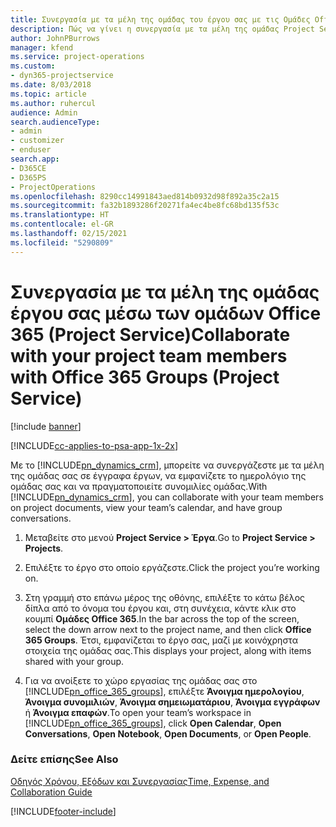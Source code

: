 ```yaml
---
title: Συνεργασία με τα μέλη της ομάδας του έργου σας με τις Ομάδες Office 365
description: Πώς να γίνει η συνεργασία με τα μέλη της ομάδας Project Service μέσω των Ομάδων του Office 365
author: JohnPBurrows
manager: kfend
ms.service: project-operations
ms.custom:
- dyn365-projectservice
ms.date: 8/03/2018
ms.topic: article
ms.author: ruhercul
audience: Admin
search.audienceType:
- admin
- customizer
- enduser
search.app:
- D365CE
- D365PS
- ProjectOperations
ms.openlocfilehash: 8290cc14991843aed814b0932d98f892a35c2a15
ms.sourcegitcommit: fa32b1893286f20271fa4ec4be8fc68bd135f53c
ms.translationtype: HT
ms.contentlocale: el-GR
ms.lasthandoff: 02/15/2021
ms.locfileid: "5290809"
---
```

# <a name="collaborate-with-your-project-team-members-with-office-365-groups-project-service"></a><span data-ttu-id="68e9f-103">Συνεργασία με τα μέλη της ομάδας έργου σας μέσω των ομάδων Office 365 (Project Service)</span><span class="sxs-lookup"><span data-stu-id="68e9f-103">Collaborate with your project team members with Office 365 Groups (Project Service)</span></span>

[!include [banner](../includes/psa-now-project-operations.md)]

[!INCLUDE[cc-applies-to-psa-app-1x-2x](../includes/cc-applies-to-psa-app-1x-2x.md)]

<span data-ttu-id="68e9f-104">Με το [!INCLUDE[pn_dynamics_crm](../includes/pn-dynamics-crm.md)], μπορείτε να συνεργάζεστε με τα μέλη της ομάδας σας σε έγγραφα έργων, να εμφανίζετε το ημερολόγιο της ομάδας σας και να πραγματοποιείτε συνομιλίες ομάδας.</span><span class="sxs-lookup"><span data-stu-id="68e9f-104">With [!INCLUDE[pn_dynamics_crm](../includes/pn-dynamics-crm.md)], you can collaborate with your team members on project documents, view your team’s calendar, and have group conversations.</span></span>  
  
1. <span data-ttu-id="68e9f-105">Μεταβείτε στο μενού **Project Service > Έργα**.</span><span class="sxs-lookup"><span data-stu-id="68e9f-105">Go to **Project Service > Projects**.</span></span>  
  
2. <span data-ttu-id="68e9f-106">Επιλέξτε το έργο στο οποίο εργάζεστε.</span><span class="sxs-lookup"><span data-stu-id="68e9f-106">Click the project you’re working on.</span></span>  
  
3. <span data-ttu-id="68e9f-107">Στη γραμμή στο επάνω μέρος της οθόνης, επιλέξτε το κάτω βέλος δίπλα από το όνομα του έργου και, στη συνέχεια, κάντε κλικ στο κουμπί **Ομάδες Office 365**.</span><span class="sxs-lookup"><span data-stu-id="68e9f-107">In the bar across the top of the screen, select the down arrow next to the project name, and then click **Office 365 Groups**.</span></span> <span data-ttu-id="68e9f-108">Έτσι, εμφανίζεται το έργο σας, μαζί με κοινόχρηστα στοιχεία της ομάδας σας.</span><span class="sxs-lookup"><span data-stu-id="68e9f-108">This displays your project, along with items shared with your group.</span></span>  
  
4. <span data-ttu-id="68e9f-109">Για να ανοίξετε το χώρο εργασίας της ομάδας σας στο [!INCLUDE[pn_office_365_groups](../includes/pn-office-365-groups.md)], επιλέξτε **Άνοιγμα ημερολογίου**, **Άνοιγμα συνομιλιών**, **Άνοιγμα σημειωματάριου**, **Άνοιγμα εγγράφων** ή **Άνοιγμα επαφών**.</span><span class="sxs-lookup"><span data-stu-id="68e9f-109">To open your team’s workspace in [!INCLUDE[pn_office_365_groups](../includes/pn-office-365-groups.md)], click **Open Calendar**, **Open Conversations**, **Open Notebook**, **Open Documents**, or **Open People**.</span></span>  
  
### <a name="see-also"></a><span data-ttu-id="68e9f-110">Δείτε επίσης</span><span class="sxs-lookup"><span data-stu-id="68e9f-110">See Also</span></span>  
 [<span data-ttu-id="68e9f-111">Οδηγός Χρόνου, Εξόδων και Συνεργασίας</span><span class="sxs-lookup"><span data-stu-id="68e9f-111">Time, Expense, and Collaboration Guide</span></span>](../psa/time-expense-collaboration-guide.md)


[!INCLUDE[footer-include](../includes/footer-banner.md)]